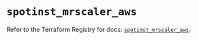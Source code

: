 # `spotinst_mrscaler_aws`

Refer to the Terraform Registry for docs: [`spotinst_mrscaler_aws`](https://registry.terraform.io/providers/spotinst/spotinst/1.189.0/docs/resources/mrscaler_aws).
